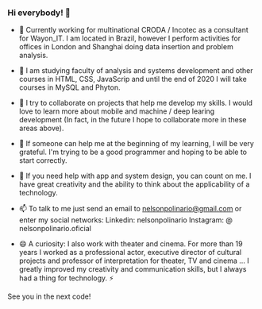### Hi everybody! 👋


- 🔭 Currently working for multinational CRODA / Incotec as a consultant for Wayon_IT. 
        I am located in Brazil, however I perform activities for offices in 
        London and Shanghai doing data insertion and problem analysis.

- 🌱 I am studying faculty of analysis and systems development and other courses in HTML, CSS, JavaScrip and 
        until the end of 2020 I will take courses in MySQL and Phyton.

- 👯 I try to collaborate on projects that help me develop my skills. 
        I would love to learn more about mobile and machine / deep learing development 
        (In fact, in the future I hope to collaborate more in these areas above).

- 🤔 If someone can help me at the beginning of my learning, I will be very grateful. 
      I'm trying to be a good programmer and hoping to be able to start correctly.

- 💬 If you need help with app and system design, you can count on me. 
      I have great creativity and the ability to think about the applicability of a technology.

- 📫 To talk to me just send an email to nelsonpolinario@gmail.com or enter my social networks:
      Linkedin: nelsonpolinario
      Instagram: @ nelsonpolinario.oficial

- 😄 A curiosity: I also work with theater and cinema. For more than 19 years I worked as a professional actor, 
      executive director of cultural projects and professor of interpretation for theater, TV and cinema ... 
      I greatly improved my creativity and communication skills, but I always had a thing for technology. ⚡ 
      
See you in the next code!
